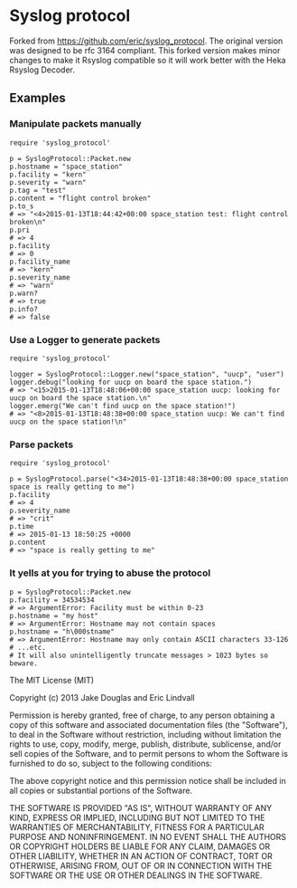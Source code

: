 # Syslog protocol

Forked from https://github.com/eric/syslog_protocol. The original version was designed to be rfc 3164 compliant. This forked version makes minor changes to make it Rsyslog compatible so it will work better with the Heka Rsyslog Decoder.

## Examples

### Manipulate packets manually

    require 'syslog_protocol'

    p = SyslogProtocol::Packet.new
    p.hostname = "space_station"
    p.facility = "kern"
    p.severity = "warn"
    p.tag = "test"
    p.content = "flight control broken"
    p.to_s
    # => "<4>2015-01-13T18:44:42+00:00 space_station test: flight control broken\n"
    p.pri
    # => 4
    p.facility
    # => 0
    p.facility_name
    # => "kern"
    p.severity_name
    # => "warn"
    p.warn?
    # => true
    p.info?
    # => false


### Use a Logger to generate packets

    require 'syslog_protocol'

    logger = SyslogProtocol::Logger.new("space_station", "uucp", "user")
    logger.debug("looking for uucp on board the space station.")
    # => "<15>2015-01-13T18:48:06+00:00 space_station uucp: looking for uucp on board the space station.\n"
    logger.emerg("We can't find uucp on the space station!")
    # => "<8>2015-01-13T18:48:38+00:00 space_station uucp: We can't find uucp on the space station!\n"


### Parse packets

    require 'syslog_protocol'

    p = SyslogProtocol.parse("<34>2015-01-13T18:48:38+00:00 space_station space is really getting to me")
    p.facility
    # => 4
    p.severity_name
    # => "crit"
    p.time
    # => 2015-01-13 18:50:25 +0000
    p.content
    # => "space is really getting to me"


### It yells at you for trying to abuse the protocol

    p = SyslogProtocol::Packet.new
    p.facility = 34534534
    # => ArgumentError: Facility must be within 0-23
    p.hostname = "my host"
    # => ArgumentError: Hostname may not contain spaces
    p.hostname = "h\000stname"
    # => ArgumentError: Hostname may only contain ASCII characters 33-126
    # ...etc.
    # It will also unintelligently truncate messages > 1023 bytes so beware.


The MIT License (MIT)

Copyright (c) 2013 Jake Douglas and Eric Lindvall

Permission is hereby granted, free of charge, to any person obtaining a copy
of this software and associated documentation files (the "Software"), to deal
in the Software without restriction, including without limitation the rights
to use, copy, modify, merge, publish, distribute, sublicense, and/or sell
copies of the Software, and to permit persons to whom the Software is
furnished to do so, subject to the following conditions:

The above copyright notice and this permission notice shall be included in
all copies or substantial portions of the Software.

THE SOFTWARE IS PROVIDED "AS IS", WITHOUT WARRANTY OF ANY KIND, EXPRESS OR
IMPLIED, INCLUDING BUT NOT LIMITED TO THE WARRANTIES OF MERCHANTABILITY,
FITNESS FOR A PARTICULAR PURPOSE AND NONINFRINGEMENT. IN NO EVENT SHALL THE
AUTHORS OR COPYRIGHT HOLDERS BE LIABLE FOR ANY CLAIM, DAMAGES OR OTHER
LIABILITY, WHETHER IN AN ACTION OF CONTRACT, TORT OR OTHERWISE, ARISING FROM,
OUT OF OR IN CONNECTION WITH THE SOFTWARE OR THE USE OR OTHER DEALINGS IN
THE SOFTWARE.
